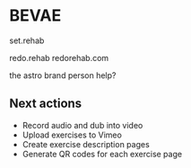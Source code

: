# BEVAE

set.rehab

redo.rehab
redorehab.com

the astro brand person help?

## Next actions

- Record audio and dub into video
- Upload exercises to Vimeo
- Create exercise description pages
- Generate QR codes for each exercise page
